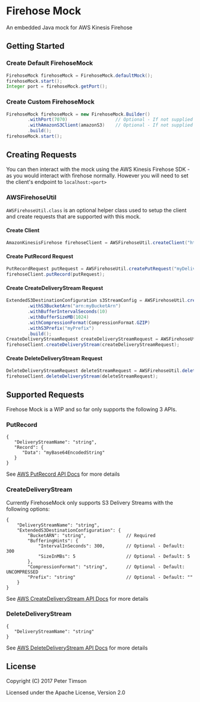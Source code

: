 # Firehose Mock
An embedded Java mock for AWS Kinesis Firehose

## Getting Started
### Create Default FirehoseMock
```java
FirehoseMock firehoseMock = FirehoseMock.defaultMock();
firehoseMock.start();
Integer port = firehoseMock.getPort(); 
```

### Create Custom FirehoseMock
```java
FirehoseMock firehoseMock = new FirehoseMock.Builder()
        .withPort(7070)                  // Optional - If not supplied will use a random free port
        .withAmazonS3Client(amazonS3)    // Optional - If not supplied will use AmazonS3ClientBuilder.defaultClient()
        .build();
firehoseMock.start();
```

## Creating Requests
You can then interact with the mock using the AWS Kinesis Firehose SDK - as you would interact with firehose normally. 
However you will need to set the client's endpoint to `localhost:<port>`

### AWSFirehoseUtil
`AWSFirehoseUtil.class` is an optional helper class used to setup the client and create requests that are supported with 
this mock. 

#### Create Client
```java
AmazonKinesisFirehose firehoseClient = AWSFirehoseUtil.createClient("http://127.0.0.1:7070", "eu-west-1");
```

#### Create PutRecord Request
```java
PutRecordRequest putRequest = AWSFirehoseUtil.createPutRequest("myDeliveryStream", "myData");
firehoseClient.putRecord(putRequest);
```

#### Create CreateDeliveryStream Request
```java
ExtendedS3DestinationConfiguration s3StreamConfig = AWSFirehoseUtil.createS3DeliveryStream()
        .withS3BucketArn("arn:myBucketArn")
        .withBufferIntervalSeconds(10)
        .withBufferSizeMB(1024)
        .withCompressionFormat(CompressionFormat.GZIP)
        .withS3Prefix("myPrefix")
        .build();
CreateDeliveryStreamRequest createDeliveryStreamRequest = AWSFirehoseUtil.createDeliveryStreamRequest("myDeliverStream", s3StreamConfig);
firehoseClient.createDeliveryStream(createDeliveryStreamRequest);
```

#### Create DeleteDeliveryStream Request
```java
DeleteDeliveryStreamRequest deleteStreamRequest = AWSFirehoseUtil.deleteDeliveryStreamRequest(streamName);
firehoseClient.deleteDeliveryStream(deleteStreamRequest);
```
## Supported Requests
Firehose Mock is a WIP and so far only supports the following 3 APIs.

### PutRecord
```
{
   "DeliveryStreamName": "string",
   "Record": { 
      "Data": "myBase64EncodedString"
   }
}
```
See [AWS PutRecord API Docs](http://docs.aws.amazon.com/firehose/latest/APIReference/API_PutRecord.html) for more details

### CreateDeliveryStream
Currently FirehoseMock only supports S3 Delivery Streams with the following options:  
```
{
    "DeliveryStreamName": "string",
    "ExtendedS3DestinationConfiguration": {
        "BucketARN": "string",               // Required
        "BufferingHints": {
            "IntervalInSeconds": 300,        // Optional - Default: 300
            "SizeInMBs": 5                   // Optional - Default: 5
        },
        "CompressionFormat": "string",       // Optional - Default: UNCOMPRESSED
        "Prefix": "string"                   // Optional - Default: ""
    }
}
``` 
See [AWS CreateDeliveryStream API Docs](http://docs.aws.amazon.com/firehose/latest/APIReference/API_CreateDeliveryStream.html) for more details

### DeleteDeliveryStream

```
{
   "DeliveryStreamName": "string"
}
```
See [AWS DeleteDeliveryStream API Docs](http://docs.aws.amazon.com/firehose/latest/APIReference/API_DeleteDeliveryStream.html) for more details

## License
Copyright (C) 2017 Peter Timson

Licensed under the Apache License, Version 2.0